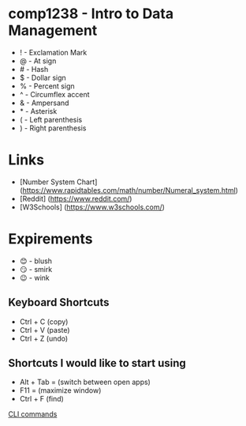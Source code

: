 #  comp1238 - Intro to Data Management 
- ! - Exclamation Mark
- @ - At sign  
- \# - Hash
- $ - Dollar sign
- % - Percent sign
- ^ - Circumflex accent
- & - Ampersand
- \* - Asterisk 
- ( - Left parenthesis
- ) - Right parenthesis 
# Links 
- [Number System Chart] (https://www.rapidtables.com/math/number/Numeral_system.html)
- [Reddit] (https://www.reddit.com/)
- [W3Schools] (https://www.w3schools.com/)
# Expirements 
- 😊 - blush
- 😏 - smirk
- 😉 - wink
  
## Keyboard Shortcuts
- Ctrl + C (copy)
- Ctrl + V (paste)
- Ctrl + Z (undo)

## Shortcuts I would like to start using 
- Alt + Tab = (switch between open apps)
- F11 = (maximize window)
- Ctrl + F (find)

[CLI commands](docs/cli.md)
